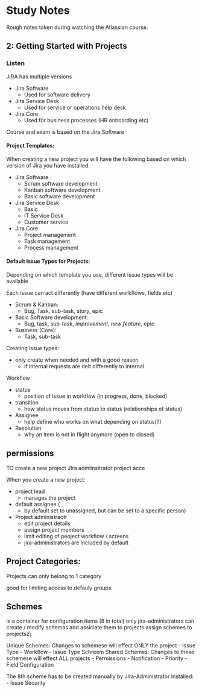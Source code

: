 # Study Notes

Rough notes taken during watching the Atlassian course. 

## 2: Getting Started with Projects
### Listen
JIRA has multiple versions
- Jira Software
    - Used for software delivery
- Jira Service Desk
    - Used for service or operations help desk
- Jira Core
    - Used for business processes (HR onboarding etc)

Course and exam is based on the Jira Software

#### Project Templates:
When creating a new project you will have the following based on which version of Jira you have installed:
- Jira Software
    - Scrum software development
    - Kanban software development
    - Basic software development
- Jira Service Desk
    - Basic
    - IT Service Desk
    - Customer service
- Jira Core
    - Project management
    - Task management
    - Process management


#### Default Issue Types for Projects:
Depending on which template you use, different issue types will be available

Each issue can act differently (have different workflows, fields etc)

- Scrum & Kanban:
    - Bug, Task, sub-task, story, epic
- Basic Software development:
    - Bug, task, sub-task, *improvement, new feature*, epic
- Business (Core):
    - Task, sub-task

Creating issue types:
- only create when needed and with a good reason
    - if internal requests are delt differently to internal

Workflow
- status
    - position of issue in workflow (in progress, done, blocked)
- transition
    - how status moves from status to status (relationships of status)
- Assignee
    -   help define who works on what depending on status(?)
- Resolution
    - why an item is not in flight anymore (open to closed)

## permissions

TO create a new project
    JIra admiinsitrator
    project acce

When you create a new project:
- project lead
    - manages the project
- default assignee (
    - by default set to unassigned, but can be set to a specific person)
- Project administraotr
    - edit project details
    - assign project members
    - limit editing of peoject workflow / screens
    - jira-administrators are included by default

## Project Categories:
Projects can only belong to 1 category

good for limiting access to defauly groups

## Schemes
is a container for configuration items (8 in total)
only jira-administrators can create / modify schemas and assiciate them to projects
assign schemes to projectsz\

Unique Schemes:
Changes to schemese will effect ONLY the project
    - Issue Type
    - Workflow
    - Issue Type Schreem
Shared Schemes:
Changes to these schemese will effect ALL projects
    - Permissions
    - Notification
    - Priority
    - Field Configuration

The 8th scheme has to be created manually by JIra-Administrator
Installed:
    - Issue Security 


